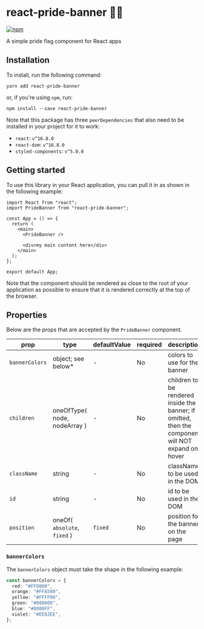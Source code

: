 # react-pride-banner 🏳️‍🌈

<a href="https://www.npmjs.com/package/react-pride-banner"><img alt="npm" src="https://img.shields.io/npm/v/react-pride-banner"></a>

A simple pride flag component for React apps

## Installation

To install, run the following command:

```
yarn add react-pride-banner
```

or, if you're using `npm`, run:

```
npm install --save react-pride-banner
```

Note that this package has three `peerDependencies` that also need to be installed in your project for it to work:

- `react`: `v^16.8.0`
- `react-dom`: `v^16.8.0`
- `styled-components`: `v^5.0.0`

## Getting started

To use this library in your React application, you can pull it in as shown in the following example:

```tsx
import React from "react";
import PrideBanner from "react-pride-banner";

const App = () => {
  return (
    <main>
      <PrideBanner />

      <div>my main content here</div>
    </main>
  );
};

export default App;
```

Note that the component should be rendered as close to the root of your application as possible to ensure that it is rendered correctly at the top of the browser.

## Properties

Below are the props that are accepted by the `PrideBanner` component.

| prop           | type                         | defaultValue | required | description                                                                                        |
| -------------- | ---------------------------- | ------------ | -------- | -------------------------------------------------------------------------------------------------- |
| `bannerColors` | object; see below\*          | -            | No       | colors to use for the banner                                                                       |
| `children`     | oneOfType( node, nodeArray ) | -            | No       | children to be rendered inside the banner; if omitted, then the component will NOT expand on hover |
| `className`    | string                       | -            | No       | className to be used in the DOM                                                                    |
| `id`           | string                       | -            | No       | id to be used in the DOM                                                                           |
| `position`     | oneOf( `absolute`, `fixed` ) | `fixed`      | No       | position for the banner on the page                                                                |

### `bannerColors`

The `bannerColors` object must take the shape in the following example:

```ts
const bannerColors = {
  red: "#FF0000",
  orange: "#FFA500",
  yellow: "#FFFF00",
  green: "#008000",
  blue: "#0000FF",
  violet: "#EE82EE",
};
```
